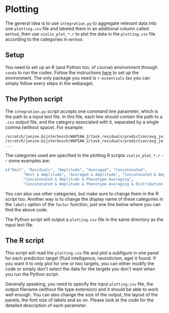 # Plotting

The general idea is to use `integration.py` to aggregate relevant data into one `plotting.csv` file and labeled them in an additional column called `method`, then use `violin_plot_*.r` to plot the data in the `plotting.csv` file according to the categories in `method`.

## Setup

You need to set up an R (and Python too, of course) environment through `conda` to run the codes. Follow the instructions [here](https://sites.wustl.edu/chpc/resources/software/r/) to set up the environment. The only package you need is `r-essentials` (so you can simply follow every steps in the webpage).

## The Python script

The `integration.py` script accepts one command line parameter, which is the path to a input text file. In this file, each line should contain the path to a `.csv` output file, and the category associated with it, separated by a single comma (without space). For example:

```bash
/scratch/janine.bijsterbosch/WAPIAW_2/task_residuals/prediction/avg_joint_proj_amp_fi_2500.csv,Averaged & Amplitude
/scratch/janine.bijsterbosch/WAPIAW_2/task_residuals/prediction/avg_joint_proj_fi_2500.csv,Average
...
```

The categories used are specified in the plotting R scripts `violin_plot_*.r` -- some examples are:

```R
c("Rest", "Residuals", "Amplitude", "Averaged", "Concatenated",
        "Rest & Amplitude", "Averaged & Amplitude", "Concatenated & Amplitude",
        "Concatenated & Amplitude & Phenotype Averaging",
        "Concatenated & Amplitude & Phenotype Averaging & Distribution Flattening")
```

You can also use other categories, but make sure to change them in the R script too. Another way is to change the display name of these categories in the `labels` option of the `factor` function, just one line below where you can find the above code.

The Python script will output a `plotting.csv` file in the same directory as the input text file.

## The R script

This script will read the `plotting.csv` file and plot a subfigure in one panel for each prediction target (fluid intelligence, neuroticism, age) it found. If you want it to only plot for one or two targets, you can either modify the code or simply don't select the data for the targets you don't want when you run the Python script.

Generally speaking, you need to specify the input `plotting.csv` file, the output filename (without file type extension) and it should be able to work well enough. You can also change the size of the output, the layout of the panels, the font size of labels and so on. Please look at the code for the detailed description of each parameter.
